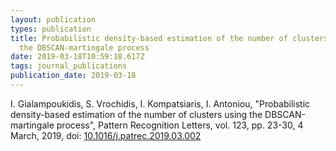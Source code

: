 ```yaml
---
layout: publication
types: publication
title: Probabilistic density-based estimation of the number of clusters using
  the DBSCAN-martingale process
date: 2019-03-18T10:59:18.617Z
tags: journal_publications
publication_date: 2019-03-18
---
```

I. Gialampoukidis, S. Vrochidis, I. Kompatsiaris, I. Antoniou, "Probabilistic density-based estimation of the number of clusters using the DBSCAN-martingale process", Pattern Recognition Letters, vol. 123, pp. 23-30, 4 March, 2019, doi: [10.1016/j.patrec.2019.03.002](https://www.sciencedirect.com/science/article/pii/S0167865519300844?via%3Dihub)